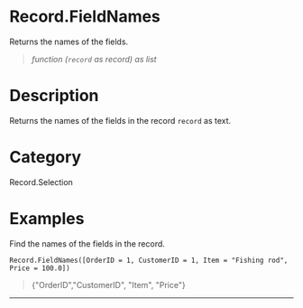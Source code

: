 ﻿# Record.FieldNames
Returns the names of the fields.
> _function (<code>record</code> as record) as list_
# Description 
Returns the names of the fields in the record <code>record</code> as text.

# Category 
Record.Selection
# Examples 
Find the names of the fields in the record.
```
Record.FieldNames([OrderID = 1, CustomerID = 1, Item = "Fishing rod", Price = 100.0])
```
> {"OrderID","CustomerID", "Item", "Price"}
***
